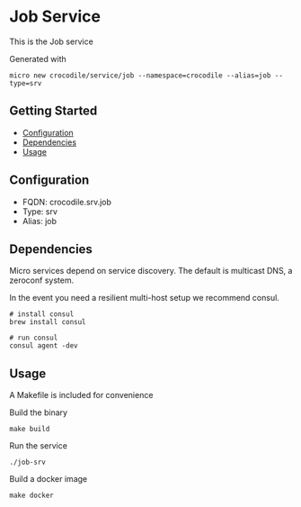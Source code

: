 # Job Service

This is the Job service

Generated with

```
micro new crocodile/service/job --namespace=crocodile --alias=job --type=srv
```

## Getting Started

- [Configuration](#configuration)
- [Dependencies](#dependencies)
- [Usage](#usage)

## Configuration

- FQDN: crocodile.srv.job
- Type: srv
- Alias: job

## Dependencies

Micro services depend on service discovery. The default is multicast DNS, a zeroconf system.

In the event you need a resilient multi-host setup we recommend consul.

```
# install consul
brew install consul

# run consul
consul agent -dev
```

## Usage

A Makefile is included for convenience

Build the binary

```
make build
```

Run the service
```
./job-srv
```

Build a docker image
```
make docker
```